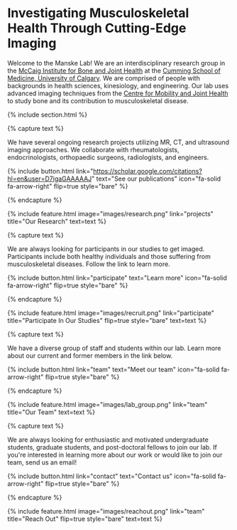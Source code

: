 ---
---

# Investigating Musculoskeletal Health Through Cutting-Edge Imaging

Welcome to the Manske Lab! We are an interdisciplinary research group in the [McCaig Institute for Bone and Joint Health](https://mccaig.ucalgary.ca) at the [Cumming School of Medicine, University of Calgary](https://cumming.ucalgary.ca). We are comprised of people with backgrounds in health sciences, kinesiology, and engineering. Our lab uses advanced imaging techniques from the [Centre for Mobility and Joint Health](https://mccaig.ucalgary.ca/research/mojo) to study bone and its contribution to musculoskeletal disease.

{% include section.html %}

{% capture text %}

We have several ongoing research projects utilizing MR, CT, and ultrasound imaging approaches. We collaborate with rheumatologists, endocrinologists, orthopaedic surgeons, radiologists, and engineers.

{%
  include button.html
  link="https://scholar.google.com/citations?hl=en&user=D7igaGAAAAAJ"
  text="See our publications"
  icon="fa-solid fa-arrow-right"
  flip=true
  style="bare"
%}

{% endcapture %}

{%
  include feature.html
  image="images/research.png"
  link="projects"
  title="Our Research"
  text=text
%}

{% capture text %}

We are always looking for participants in our studies to get imaged. Participants include both healthy individuals and those suffering from musculoskeletal diseases. Follow the link to learn more. 

{%
  include button.html
  link="participate"
  text="Learn more"
  icon="fa-solid fa-arrow-right"
  flip=true
  style="bare"
%}

{% endcapture %}

{%
  include feature.html
  image="images/recruit.png"
  link="participate"
  title="Participate In Our Studies"
  flip=true
  style="bare"
  text=text
%}

{% capture text %}

We have a diverse group of staff and students within our lab. Learn more about our current and former members in the link below.

{%
  include button.html
  link="team"
  text="Meet our team"
  icon="fa-solid fa-arrow-right"
  flip=true
  style="bare"
%}

{% endcapture %}

{%
  include feature.html
  image="images/lab_group.png"
  link="team"
  title="Our Team"
  text=text
%}

{% capture text %}

We are always looking for enthusiastic and motivated undergraduate students, graduate students, and post-doctoral fellows to join our lab. If you're interested in learning more about our work or would like to join our team, send us an email!

{%
  include button.html
  link="contact"
  text="Contact us"
  icon="fa-solid fa-arrow-right"
  flip=true
  style="bare"
%}

{% endcapture %}

{%
  include feature.html
  image="images/reachout.png"
  link="team"
  title="Reach Out"
  flip=true
  style="bare"
  text=text
%}
